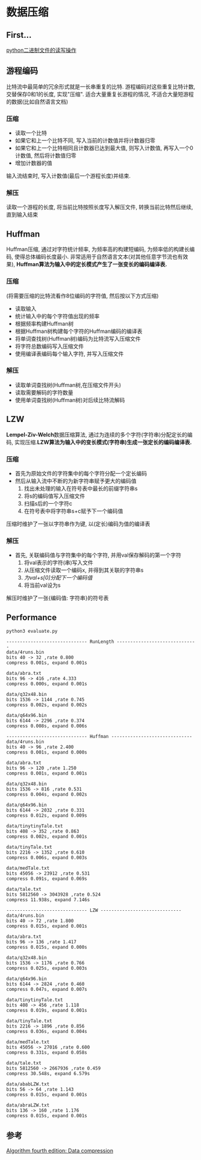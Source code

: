 # 数据压缩

## First...

[python二进制文件的读写操作](https://rosettacode.org/wiki/Bitwise_IO#Python)


## 游程编码
比特流中最简单的冗余形式就是一长串重复的比特. 游程编码对这些重复比特计数, 交替保存0和1的长度, 实现"压缩".
适合大量重复长游程的情况, 不适合大量短游程的数据(比如自然语言文档)

### 压缩
* 读取一个比特
* 如果它和上一个比特不同, 写入当前的计数值并将计数器归零
* 如果它和上一个比特相同且计数器已达到最大值, 则写入计数值, 再写入一个0计数值, 然后将计数值归零
* 增加计数器的值

输入流结束时, 写入计数值(最后一个游程长度)并结束.

### 解压
读取一个游程的长度, 将当前比特按照长度写入解压文件, 转换当前比特然后继续, 直到输入结束

## Huffman
Huffman压缩, 通过对字符统计频率, 为频率高的构建短编码, 为频率低的构建长编码, 使得总体编码长度最小.
非常适用于自然语言文本(对其他任意字节流也有效果), **Huffman算法为输入中的定长模式产生了一张变长的编码编译表.**

### 压缩
(将需要压缩的比特流看作8位编码的字符值, 然后按以下方式压缩)
* 读取输入
* 统计输入中的每个字符值出现的频率
* 根据频率构建Huffman树
* 根据Huffman树构建每个字符的Huffman编码的编译表
* 将单词查找树(Huffman树)编码为比特流写入压缩文件
* 将字符总数编码写入压缩文件
* 使用编译表编码每个输入字符, 并写入压缩文件

### 解压
* 读取单词查找树(Huffman树,在压缩文件开头)
* 读取需要解码的字符数量
* 使用单词查找树(Huffman树)对后续比特流解码




## LZW
**Lempel-Ziv-Welch**数据压缩算法, 通过为连续的多个字符(字符串)分配定长的编码, 实现压缩.**LZW算法为输入中的变长模式(字符串)生成一张定长的编码编译表.**

### 压缩

* 首先为原始文件的字符集中的每个字符分配一个定长编码
* 然后从输入流中不断的为新字符串赋予更大的编码值
    1. 找出未处理的输入在符号表中最长的前缀字符串s
    2. 将s的编码值写入压缩文件
    3. 扫描s后的一个字符c
    4. 在符号表中将字符串s+c赋予下一个编码值

压缩时维护了一张以字符串作为键, 以(定长)编码为值的编译表

### 解压

* 首先, 关联编码值与字符集中的每个字符, 并用val保存解码的第一个字符
    1. 将val表示的字符(串)写入文件
    2. 从压缩文件读取一个编码x, 并得到其关联的字符串s
    3. *为val+s\[0\]分配下一个编码值*
    4. 将当前val设为s

解压时维护了一张{编码值: 字符串}的符号表

## Performance
```
python3 evaluate.py
```


```text
------------------------------ RunLength ------------------------------
data/4runs.bin
bits 40 -> 32 ,rate 0.800
compress 0.001s, expand 0.001s

data/abra.txt
bits 96 -> 416 ,rate 4.333
compress 0.000s, expand 0.001s

data/q32x48.bin
bits 1536 -> 1144 ,rate 0.745
compress 0.002s, expand 0.002s

data/q64x96.bin
bits 6144 -> 2296 ,rate 0.374
compress 0.008s, expand 0.006s

------------------------------ Huffman ------------------------------
data/4runs.bin
bits 40 -> 96 ,rate 2.400
compress 0.001s, expand 0.000s

data/abra.txt
bits 96 -> 120 ,rate 1.250
compress 0.001s, expand 0.001s

data/q32x48.bin
bits 1536 -> 816 ,rate 0.531
compress 0.004s, expand 0.002s

data/q64x96.bin
bits 6144 -> 2032 ,rate 0.331
compress 0.012s, expand 0.009s

data/tinytinyTale.txt
bits 408 -> 352 ,rate 0.863
compress 0.002s, expand 0.001s

data/tinyTale.txt
bits 2216 -> 1352 ,rate 0.610
compress 0.006s, expand 0.003s

data/medTale.txt
bits 45056 -> 23912 ,rate 0.531
compress 0.091s, expand 0.069s

data/tale.txt
bits 5812560 -> 3043928 ,rate 0.524
compress 11.938s, expand 7.146s

------------------------------ LZW ------------------------------
data/4runs.bin
bits 40 -> 72 ,rate 1.800
compress 0.015s, expand 0.001s

data/abra.txt
bits 96 -> 136 ,rate 1.417
compress 0.015s, expand 0.000s

data/q32x48.bin
bits 1536 -> 1176 ,rate 0.766
compress 0.025s, expand 0.003s

data/q64x96.bin
bits 6144 -> 2824 ,rate 0.460
compress 0.047s, expand 0.007s

data/tinytinyTale.txt
bits 408 -> 456 ,rate 1.118
compress 0.019s, expand 0.001s

data/tinyTale.txt
bits 2216 -> 1896 ,rate 0.856
compress 0.036s, expand 0.004s

data/medTale.txt
bits 45056 -> 27016 ,rate 0.600
compress 0.331s, expand 0.058s

data/tale.txt
bits 5812560 -> 2667936 ,rate 0.459
compress 30.548s, expand 6.579s

data/ababLZW.txt
bits 56 -> 64 ,rate 1.143
compress 0.015s, expand 0.001s

data/abraLZW.txt
bits 136 -> 160 ,rate 1.176
compress 0.015s, expand 0.001s
```

## 参考
[Algorithm fourth edition: Data compression](https://algs4.cs.princeton.edu/55compression/)